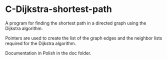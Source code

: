 # C-Dijkstra-shortest-path
A program for finding the shortest path in a directed graph using the Dijkstra algorithm.

Pointers are used to create the list of the graph edges and the neighbor lists required for the Dijkstra algorithm.

Documentation in Polish in the doc folder.
